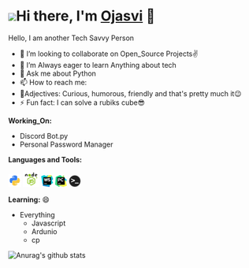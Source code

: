 ### <h1><img src="https://emojis.slackmojis.com/emojis/images/1531849430/4246/blob-sunglasses.gif?1531849430" width="30"/>Hi there, I'm [Ojasvi](https://github.com/Ojasvi-jain) 👋</h1>
Hello, I am another Tech Savvy Person
- 👯 I’m looking to collaborate on Open_Source Projects✌
- 📓 I’m Always eager to learn Anything about tech
- 💬 Ask me about Python
- 📫 How to reach me: 
- 🤔Adjectives: Curious, humorous, friendly and that's pretty much it😉
- ⚡ Fun fact: I can solve a rubiks cube😎  


**Working_On:**  
- Discord Bot.py  
- Personal Password Manager  


**Languages and Tools:**

<code><img height="26" src="https://github.com/Ojasvi-jain/Ojasvi-jain/blob/master/Assets/kisspng-angle-text-symbol-brand-other-python-5ab0c09b9ea1a7.3286927515215330836498.png"></code>
<code><img height="33" src="https://github.com/Ojasvi-jain/Ojasvi-jain/blob/master/Assets/JavaScript.png"></code>
<code><img height="24" src="https://github.com/Ojasvi-jain/Ojasvi-jain/blob/master/Assets/webstorm.png"></code>
<code><img height="24" src="https://github.com/Ojasvi-jain/Ojasvi-jain/blob/master/Assets/kisspng-pycharm-integrated-development-environment-python-restart-5ad2617f7d87e4.4288359815237369595142.png"></code>
<code><img height="24" src="https://raw.githubusercontent.com/github/explore/80688e429a7d4ef2fca1e82350fe8e3517d3494d/topics/terminal/terminal.png"></code>


**Learning:** 😄 

- Everything
	- Javascript
	- Ardunio
	- cp


![Anurag's github stats](https://github-readme-stats.vercel.app/api?username=Ojasvi-jain&count_private=true&show_icons=true&theme=tokyonight)
